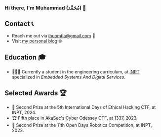 ### Hi there, I'm Muhammad (مُحَمَّد) 👋

## Contact 📞

- Reach me out via ihuomtia@gmail.com 📧
- Visit [my personal blog](https://blog.onrender.com) 🌐

## Education 🎓

- 👨🏻‍💻 Currently a student in the engineering curriculum, at [INPT](https://fr.wikipedia.org/wiki/Institut_national_des_postes_et_t%C3%A9l%C3%A9communications) specialized in _Embedded Systems And Digital Services_.

## Selected Awards 🏆 
- 🥈 Second Prize at the 5th International Days of Ethical Hacking CTF, at INPT, 2024.
- 🏆 Fifth place in AkaSec's Cyber Odessey CTF, at 1337, 2023.
- 🥈 Second Prize at the 11th Open Days Robotics Competition, at INPT, 2023.

